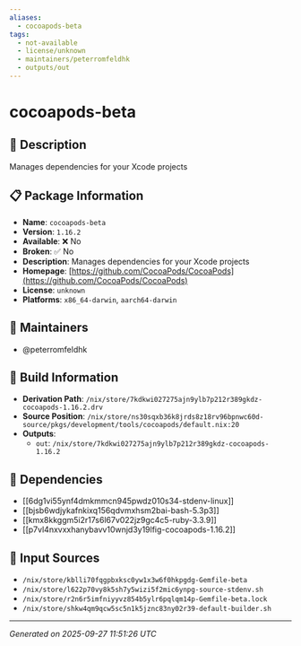 ```yaml
---
aliases:
  - cocoapods-beta
tags:
  - not-available
  - license/unknown
  - maintainers/peterromfeldhk
  - outputs/out
---
```


# cocoapods-beta

## 📝 Description

Manages dependencies for your Xcode projects

## 📋 Package Information

- **Name**: `cocoapods-beta`
- **Version**: `1.16.2`
- **Available**: ❌ No
- **Broken**: ✅ No
- **Description**: Manages dependencies for your Xcode projects
- **Homepage**: [https://github.com/CocoaPods/CocoaPods](https://github.com/CocoaPods/CocoaPods)
- **License**: `unknown`
- **Platforms**: `x86_64-darwin`, `aarch64-darwin`
## 👥 Maintainers

- @peterromfeldhk


## 🔧 Build Information

- **Derivation Path**: `/nix/store/7kdkwi027275ajn9ylb7p212r389gkdz-cocoapods-1.16.2.drv`
- **Source Position**: `/nix/store/ns30sqxb36k8jrds8z18rv96bpnwc60d-source/pkgs/development/tools/cocoapods/default.nix:20`
- **Outputs**:
  - `out`:  `/nix/store/7kdkwi027275ajn9ylb7p212r389gkdz-cocoapods-1.16.2`

## 🔗 Dependencies

- [[6dg1vi55ynf4dmkmmcn945pwdz010s34-stdenv-linux]]
- [[bjsb6wdjykafnkixq156qdvmxhsm2bai-bash-5.3p3]]
- [[kmx8kkggm5i2r17s6l67v022jz9gc4c5-ruby-3.3.9]]
- [[p7vl4nxvxxhanybavv10wnjd3y19lfig-cocoapods-1.16.2]]

## 📁 Input Sources

- `/nix/store/kblli70fqgpbxksc0yw1x3w6f0hkpgdg-Gemfile-beta`
- `/nix/store/l622p70vy8k5sh7y5wizi5f2mic6ynpg-source-stdenv.sh`
- `/nix/store/r2n6r5imfniyyvz854b5ylr6pqlqm14p-Gemfile-beta.lock`
- `/nix/store/shkw4qm9qcw5sc5n1k5jznc83ny02r39-default-builder.sh`

---
*Generated on 2025-09-27 11:51:26 UTC*
